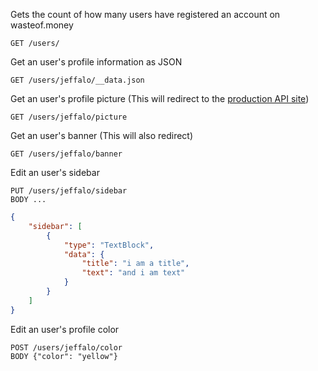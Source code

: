 Gets the count of how many users have registered an account on wasteof.money
```
GET /users/
```

Get an user's profile information as JSON
```
GET /users/jeffalo/__data.json
```

Get an user's profile picture (This will redirect to the [production API site](https://api.wasteof.money))
```
GET /users/jeffalo/picture
```

Get an user's banner (This will also redirect)
```
GET /users/jeffalo/banner
```

Edit an user's sidebar
```
PUT /users/jeffalo/sidebar
BODY ...
```

```json
{
    "sidebar": [
        {
            "type": "TextBlock",
            "data": {
                "title": "i am a title",
                "text": "and i am text"
            }
        }
    ]
}
```

Edit an user's profile color
```
POST /users/jeffalo/color
BODY {"color": "yellow"}
```

